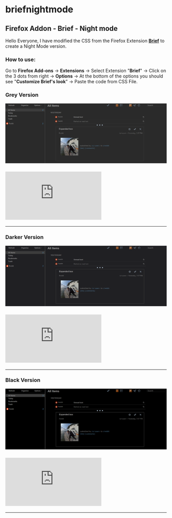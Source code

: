 # briefnightmode
## Firefox Addon - Brief - Night mode

Hello Everyone,
I have modified the CSS from the Firefox Extension **[Brief](https://addons.mozilla.org/en-US/firefox/addon/brief/)** to create a Night Mode version.

### How to use:
Go to **Firefox Add-ons** -> **Extensions** -> Select Extension "**Brief**" -> Click on the 3 dots from right -> **Options** -> At the bottom of the options you should see "**Customize Brief's look**" -> Paste the code from CSS File.

### Grey Version
![briefnightmode - Grey](briefnightmode%20-%20Grey.png)

### ![Grey CSS Code](https://raw.githubusercontent.com/luprobert/briefnightmode/master/briefnightmode%20-%20Grey%20CSS.txt)

------------------------------------------------------------------------------------------------------------------
### Darker Version
![briefnightmode - Darker](briefnightmode%20-%20Darker.png)

### ![Darker CSS Code](https://raw.githubusercontent.com/luprobert/briefnightmode/master/briefnightmode%20-%20Darker%20CSS.txt)

------------------------------------------------------------------------------------------------------------------
### Black Version
![briefnightmode - Black](briefnightmode%20-%20Black.png)

### ![Black CSS Code](https://raw.githubusercontent.com/luprobert/briefnightmode/master/briefnightmode%20-%20Black%20CSS.txt)

------------------------------------------------------------------------------------------------------------------
